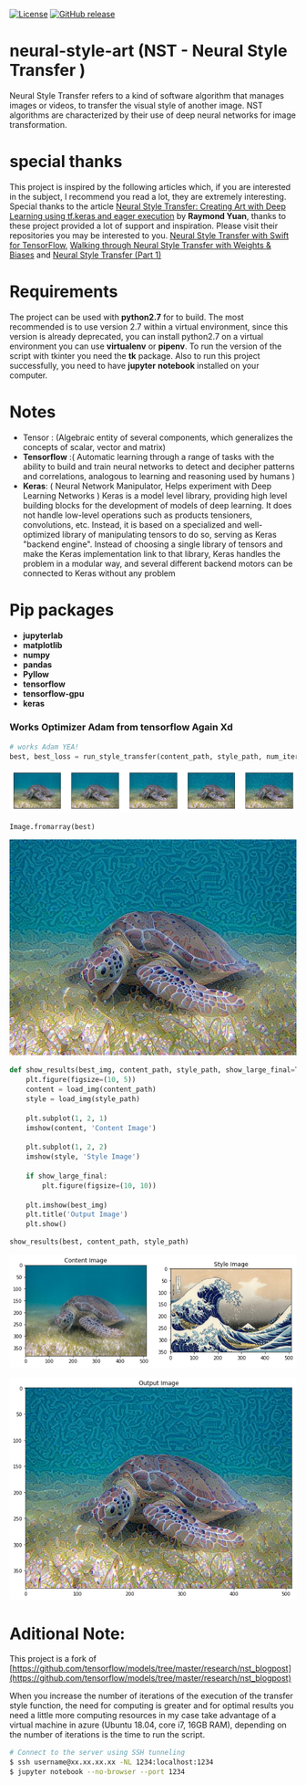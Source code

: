 [![License](https://img.shields.io/badge/License-Apache%202.0-blue.svg)](https://opensource.org/licenses/Apache-2.0)
[![GitHub release](https://img.shields.io/badge/release-v1.0.0-green)](https://github.com/th35tud3nt/neural-style-art)

# neural-style-art (NST - Neural Style Transfer )
Neural Style Transfer refers to a kind of software algorithm that manages images or videos, to transfer the visual style of another image. NST algorithms are characterized by their use of deep neural networks for image transformation.

# special thanks
This project is inspired by the following articles which, if you are interested in the subject, I recommend you read a lot, they are extremely interesting.
Special thanks to the article [Neural Style Transfer: Creating Art with Deep Learning using tf.keras and eager execution](https://medium.com/tensorflow/neural-style-transfer-creating-art-with-deep-learning-using-tf-keras-and-eager-execution-7d541ac31398) by **Raymond Yuan**, thanks to these project provided a lot of support and inspiration. Please visit their repositories you may be interested to you. [Neural Style Transfer with Swift for TensorFlow](https://medium.com/@build_it_for_fun/neural-style-transfer-with-swift-for-tensorflow-b8544105b854), [Walking through Neural Style Transfer with Weights & Biases](https://medium.com/@weights_biases/walking-through-neural-style-transfer-with-weights-biases-95bdfb89b79c) and [Neural Style Transfer (Part 1)](https://medium.com/@stanleydukor/neural-style-transfer-part-1-e82c2e774443)

# Requirements

The project can be used with **python2.7** for to build. The most recommended is to use version 2.7 within a virtual environment, since this version is already deprecated, you can install python2.7 on a virtual environment you can use **virtualenv** or **pipenv**. To run the version of the script with tkinter you need the **tk** package. Also to run this project successfully, you need to have **jupyter** **notebook** installed on your computer.

# Notes
 -  Tensor : (Algebraic entity of several components, which generalizes the concepts of scalar, vector and matrix)
 -  __Tensorflow__ :( Automatic learning through a range of tasks with the ability to build and train 
 neural networks to detect and decipher patterns and correlations, analogous to learning and 
 reasoning used by humans )
 -  __Keras__: ( Neural Network Manipulator, Helps experiment with Deep Learning Networks )
    Keras is a model level library, providing high level building blocks for the 
    development of models of deep learning. It does not handle low-level operations such as products 
    tensioners, convolutions, etc. Instead, it is based on a specialized and well-optimized library of 
    manipulating tensors to do so, serving as Keras "backend engine". Instead of choosing a 
    single library of tensors and make the Keras implementation link to that library, Keras handles the 
    problem in a modular way, and several different backend motors can be connected to Keras without any problem

# Pip packages
 - __jupyterlab__
 - __matplotlib__
 - __numpy__
 - __pandas__
 - __Pyllow__
 - __tensorflow__
 - __tensorflow-gpu__
 - __keras__
 
### Works Optimizer Adam from tensorflow Again Xd

```python
# works Adam YEA!
best, best_loss = run_style_transfer(content_path, style_path, num_iterations=5)
```

![png](neural_transfer_style_files/neural_transfer_style_21_0.png)

```python
Image.fromarray(best)
```

![png](neural_transfer_style_files/neural_transfer_style_22_0.png)

```python
def show_results(best_img, content_path, style_path, show_large_final=True):
    plt.figure(figsize=(10, 5))
    content = load_img(content_path) 
    style = load_img(style_path)
    
    plt.subplot(1, 2, 1)
    imshow(content, 'Content Image')

    plt.subplot(1, 2, 2)
    imshow(style, 'Style Image')

    if show_large_final: 
        plt.figure(figsize=(10, 10))

    plt.imshow(best_img)
    plt.title('Output Image')
    plt.show()
```


```python
show_results(best, content_path, style_path)
```

![png](neural_transfer_style_files/neural_transfer_style_24_0.png)

![png](neural_transfer_style_files/neural_transfer_style_24_1.png)

# Aditional Note:
This project is a fork of [https://github.com/tensorflow/models/tree/master/research/nst_blogpost](https://github.com/tensorflow/models/tree/master/research/nst_blogpost)

When you increase the number of iterations of the execution of the transfer style function, the need for computing is greater and for optimal results you need a little more computing  resources in my case take advantage of a virtual machine in azure (Ubuntu 18.04, core i7, 16GB RAM), depending on the number of iterations is the time to run the script.
    
```sh
# Connect to the server using SSH tunneling
$ ssh username@xx.xx.xx.xx -NL 1234:localhost:1234 
$ jupyter notebook --no-browser --port 1234
```
